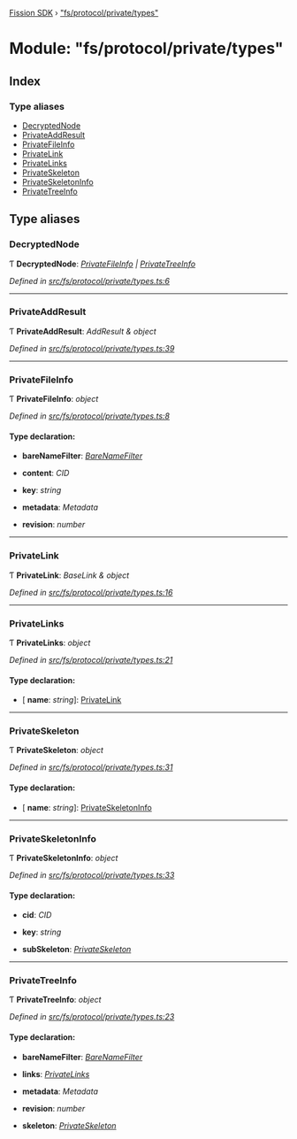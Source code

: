 [Fission SDK](../README.md) › ["fs/protocol/private/types"](_fs_protocol_private_types_.md)

# Module: "fs/protocol/private/types"

## Index

### Type aliases

* [DecryptedNode](_fs_protocol_private_types_.md#decryptednode)
* [PrivateAddResult](_fs_protocol_private_types_.md#privateaddresult)
* [PrivateFileInfo](_fs_protocol_private_types_.md#privatefileinfo)
* [PrivateLink](_fs_protocol_private_types_.md#privatelink)
* [PrivateLinks](_fs_protocol_private_types_.md#privatelinks)
* [PrivateSkeleton](_fs_protocol_private_types_.md#privateskeleton)
* [PrivateSkeletonInfo](_fs_protocol_private_types_.md#privateskeletoninfo)
* [PrivateTreeInfo](_fs_protocol_private_types_.md#privatetreeinfo)

## Type aliases

###  DecryptedNode

Ƭ **DecryptedNode**: *[PrivateFileInfo](_fs_protocol_private_types_.md#privatefileinfo) | [PrivateTreeInfo](_fs_protocol_private_types_.md#privatetreeinfo)*

*Defined in [src/fs/protocol/private/types.ts:6](https://github.com/fission-suite/webnative/blob/3b06253/src/fs/protocol/private/types.ts#L6)*

___

###  PrivateAddResult

Ƭ **PrivateAddResult**: *AddResult & object*

*Defined in [src/fs/protocol/private/types.ts:39](https://github.com/fission-suite/webnative/blob/3b06253/src/fs/protocol/private/types.ts#L39)*

___

###  PrivateFileInfo

Ƭ **PrivateFileInfo**: *object*

*Defined in [src/fs/protocol/private/types.ts:8](https://github.com/fission-suite/webnative/blob/3b06253/src/fs/protocol/private/types.ts#L8)*

#### Type declaration:

* **bareNameFilter**: *[BareNameFilter](_fs_protocol_private_namefilter_.md#barenamefilter)*

* **content**: *CID*

* **key**: *string*

* **metadata**: *Metadata*

* **revision**: *number*

___

###  PrivateLink

Ƭ **PrivateLink**: *BaseLink & object*

*Defined in [src/fs/protocol/private/types.ts:16](https://github.com/fission-suite/webnative/blob/3b06253/src/fs/protocol/private/types.ts#L16)*

___

###  PrivateLinks

Ƭ **PrivateLinks**: *object*

*Defined in [src/fs/protocol/private/types.ts:21](https://github.com/fission-suite/webnative/blob/3b06253/src/fs/protocol/private/types.ts#L21)*

#### Type declaration:

* \[ **name**: *string*\]: [PrivateLink](_fs_protocol_private_types_.md#privatelink)

___

###  PrivateSkeleton

Ƭ **PrivateSkeleton**: *object*

*Defined in [src/fs/protocol/private/types.ts:31](https://github.com/fission-suite/webnative/blob/3b06253/src/fs/protocol/private/types.ts#L31)*

#### Type declaration:

* \[ **name**: *string*\]: [PrivateSkeletonInfo](_fs_protocol_private_types_.md#privateskeletoninfo)

___

###  PrivateSkeletonInfo

Ƭ **PrivateSkeletonInfo**: *object*

*Defined in [src/fs/protocol/private/types.ts:33](https://github.com/fission-suite/webnative/blob/3b06253/src/fs/protocol/private/types.ts#L33)*

#### Type declaration:

* **cid**: *CID*

* **key**: *string*

* **subSkeleton**: *[PrivateSkeleton](_fs_protocol_private_types_.md#privateskeleton)*

___

###  PrivateTreeInfo

Ƭ **PrivateTreeInfo**: *object*

*Defined in [src/fs/protocol/private/types.ts:23](https://github.com/fission-suite/webnative/blob/3b06253/src/fs/protocol/private/types.ts#L23)*

#### Type declaration:

* **bareNameFilter**: *[BareNameFilter](_fs_protocol_private_namefilter_.md#barenamefilter)*

* **links**: *[PrivateLinks](_fs_protocol_private_types_.md#privatelinks)*

* **metadata**: *Metadata*

* **revision**: *number*

* **skeleton**: *[PrivateSkeleton](_fs_protocol_private_types_.md#privateskeleton)*
